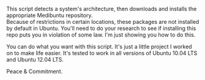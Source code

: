 This script detects a system's architecture, then downloads and installs the appropriate Medibuntu repository.  
Because of restrictions in certain locations, these packages are not installed by default in Ubuntu. You'll need to do your research to see if installing this repo puts you in violation of some law. I'm just showing you how to do this. 

You can do what you want with this script. It's just a little project I worked on to make life easier. It's tested to work in all versions of Ubuntu 10.04 LTS and Ubuntu 12.04 LTS. 

Peace & Commitment. 

